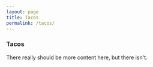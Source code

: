 ```yaml
---
layout: page
title: Tacos
permalink: /tacos/
---
```


### Tacos

There really should be more content here, but there isn't.
